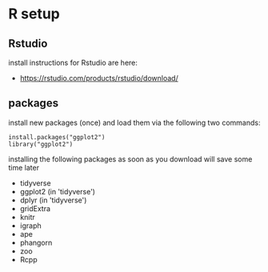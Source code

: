 # R setup
## Rstudio
install instructions for Rstudio are here: 
* https://rstudio.com/products/rstudio/download/

## packages
install new packages (once) and load them via the following two commands:

    install.packages("ggplot2")
    library("ggplot2")
    
installing the following packages as soon as you download will save some time later
* tidyverse
* ggplot2 (in 'tidyverse')
* dplyr   (in 'tidyverse')
* gridExtra
* knitr
* igraph
* ape
* phangorn
* zoo
* Rcpp

